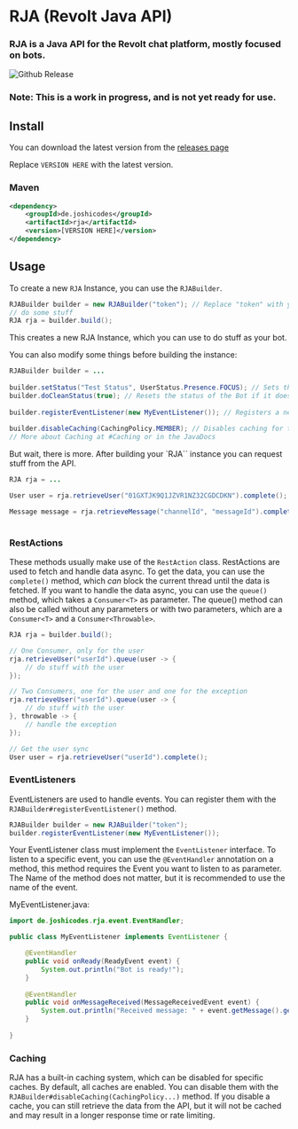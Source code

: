 # RJA (Revolt Java API)
### RJA is a Java API for the Revolt chat platform, mostly focused on bots.
![Github Release](https://img.shields.io/github/v/release/JoshiCodes/RJA?include_prereleases)

### Note: This is a work in progress, and is not yet ready for use.


## Install

You can download the latest version from the [releases page](https://github.com/JoshiCodes/RJA/releases/latest)

Replace `VERSION HERE` with the latest version.

### Maven
```xml
<dependency>
    <groupId>de.joshicodes</groupId>
    <artifactId>rja</artifactId>
    <version>[VERSION HERE]</version>
</dependency>
```


## Usage
To create a new `RJA` Instance, you can use the `RJABuilder`.

```java
RJABuilder builder = new RJABuilder("token"); // Replace "token" with your bot token
// do some stuff
RJA rja = builder.build();
```
This creates a new RJA Instance, which you can use to do stuff as your bot.

You can also modify some things before building the instance:
```java
RJABuilder builder = ...
        
builder.setStatus("Test Status", UserStatus.Presence.FOCUS); // Sets the Status of the Bot to "Test Status" with "FOCUS" as presence type.
builder.doCleanStatus(true); // Resets the status of the Bot if it does not get changed at startup. It is default true. If false, the status of the bot stays as before.
        
builder.registerEventListener(new MyEventListener()); // Registers a new EventListener. More about EventListeners at #EventListeners or in the JavaDocs
        
builder.disableCaching(CachingPolicy.MEMBER); // Disables caching for the Member Cache. Every CachePolicy is enabled by default.
// More about Caching at #Caching or in the JavaDocs
```

But wait, there is more. After building your `RJA`` instance you can request stuff from the API.
```java
RJA rja = ...

User user = rja.retrieveUser("01GXTJK9Q1JZVR1NZ32CGDCDKN").complete();  // Retrieves a User by its ID.

Message message = rja.retrieveMessage("channelId", "messageId").complete(); // Retrieves a Message by the channel id and the message id.
   
```

### RestActions
These methods usually make use of the `RestAction` class. RestActions are used to fetch and handle data async.
To get the data, you can use the `complete()` method, which *can* block the current thread until the data is fetched.
If you want to handle the data async, you can use the `queue()` method, which takes a `Consumer<T>` as parameter.
The queue() method can also be called without any parameters or with two parameters, which are a `Consumer<T>` and a `Consumer<Throwable>`.

```java
RJA rja = builder.build();

// One Consumer, only for the user
rja.retrieveUser("userId").queue(user -> {
    // do stuff with the user
});

// Two Consumers, one for the user and one for the exception
rja.retrieveUser("userId").queue(user -> {
    // do stuff with the user
}, throwable -> {
    // handle the exception
});

// Get the user sync
User user = rja.retrieveUser("userId").complete();
```

### EventListeners
EventListeners are used to handle events. You can register them with the `RJABuilder#registerEventListener()` method.
```java
RJABuilder builder = new RJABuilder("token");
builder.registerEventListener(new MyEventListener());
```

Your EventListener class must implement the `EventListener` interface.
To listen to a specific event, you can use the `@EventHandler` annotation on a method, this method requires the Event you want to listen to as parameter.
The Name of the method does not matter, but it is recommended to use the name of the event.

MyEventListener.java:
```java
import de.joshicodes.rja.event.EventHandler;

public class MyEventListener implements EventListener {

    @EventHandler
    public void onReady(ReadyEvent event) {
        System.out.println("Bot is ready!");
    }
    
    @EventHandler
    public void onMessageReceived(MessageReceivedEvent event) {
        System.out.println("Received message: " + event.getMessage().getContent());
    }
    
}
```

### Caching
RJA has a built-in caching system, which can be disabled for specific caches.
By default, all caches are enabled.
You can disable them with the `RJABuilder#disableCaching(CachingPolicy...)` method.
If you disable a cache, you can still retrieve the data from the API, but it will not be cached and may result in a longer response time or rate limiting.
